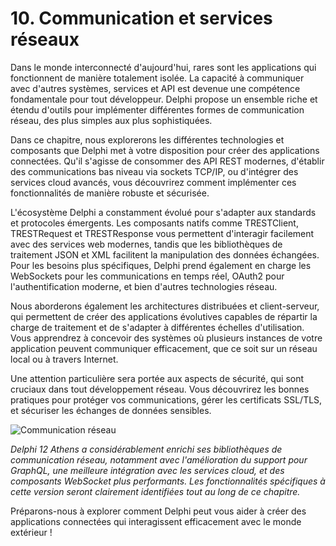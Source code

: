 # 10. Communication et services réseaux

Dans le monde interconnecté d'aujourd'hui, rares sont les applications qui fonctionnent de manière totalement isolée. La capacité à communiquer avec d'autres systèmes, services et API est devenue une compétence fondamentale pour tout développeur. Delphi propose un ensemble riche et étendu d'outils pour implémenter différentes formes de communication réseau, des plus simples aux plus sophistiquées.

Dans ce chapitre, nous explorerons les différentes technologies et composants que Delphi met à votre disposition pour créer des applications connectées. Qu'il s'agisse de consommer des API REST modernes, d'établir des communications bas niveau via sockets TCP/IP, ou d'intégrer des services cloud avancés, vous découvrirez comment implémenter ces fonctionnalités de manière robuste et sécurisée.

L'écosystème Delphi a constamment évolué pour s'adapter aux standards et protocoles émergents. Les composants natifs comme TRESTClient, TRESTRequest et TRESTResponse vous permettent d'interagir facilement avec des services web modernes, tandis que les bibliothèques de traitement JSON et XML facilitent la manipulation des données échangées. Pour les besoins plus spécifiques, Delphi prend également en charge les WebSockets pour les communications en temps réel, OAuth2 pour l'authentification moderne, et bien d'autres technologies réseau.

Nous aborderons également les architectures distribuées et client-serveur, qui permettent de créer des applications évolutives capables de répartir la charge de traitement et de s'adapter à différentes échelles d'utilisation. Vous apprendrez à concevoir des systèmes où plusieurs instances de votre application peuvent communiquer efficacement, que ce soit sur un réseau local ou à travers Internet.

Une attention particulière sera portée aux aspects de sécurité, qui sont cruciaux dans tout développement réseau. Vous découvrirez les bonnes pratiques pour protéger vos communications, gérer les certificats SSL/TLS, et sécuriser les échanges de données sensibles.

![Communication réseau](https://placeholder-for-network-communication.com/image.png)

*Delphi 12 Athens a considérablement enrichi ses bibliothèques de communication réseau, notamment avec l'amélioration du support pour GraphQL, une meilleure intégration avec les services cloud, et des composants WebSocket plus performants. Les fonctionnalités spécifiques à cette version seront clairement identifiées tout au long de ce chapitre.*

Préparons-nous à explorer comment Delphi peut vous aider à créer des applications connectées qui interagissent efficacement avec le monde extérieur !
